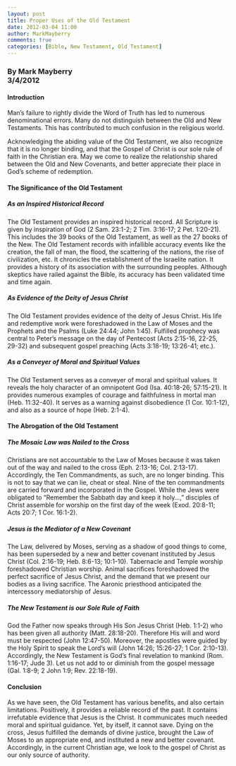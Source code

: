 ```yaml
---
layout: post
title: Proper Uses of the Old Testament
date: 2012-03-04 11:00
author: MarkMayberry
comments: true
categories: [Bible, New Testament, Old Testament]
---
```

<h3><b>By Mark Mayberry     <br />3/4/2012</b></h3>  <h4>Introduction</h4>  <p>Man’s failure to rightly divide the Word of Truth has led to numerous denominational errors. Many do not distinguish between the Old and New Testaments. This has contributed to much confusion in the religious world. </p>  <p>Acknowledging the abiding value of the Old Testament, we also recognize that it is no longer binding, and that the Gospel of Christ is our sole rule of faith in the Christian era. May we come to realize the relationship shared between the Old and New Covenants, and better appreciate their place in God’s scheme of redemption.</p>  <h4>The Significance of the Old Testament</h4>  <h5>As an Inspired Historical Record</h5>  <p>The Old Testament provides an inspired historical record. All Scripture is given by inspiration of God (2 Sam. 23:1-2; 2 Tim. 3:16-17; 2 Pet. 1:20-21). This includes the 39 books of the Old Testament, as well as the 27 books of the New. The Old Testament records with infallible accuracy events like the creation, the fall of man, the flood, the scattering of the nations, the rise of civilization, etc. It chronicles the establishment of the Israelite nation. It provides a history of its association with the surrounding peoples. Although skeptics have railed against the Bible, its accuracy has been validated time and time again.</p>  <h5>As Evidence of the Deity of Jesus Christ</h5>  <p>The Old Testament provides evidence of the deity of Jesus Christ. His life and redemptive work were foreshadowed in the Law of Moses and the Prophets and the Psalms (Luke 24:44; John 1:45). Fulfilled prophecy was central to Peter’s message on the day of Pentecost (Acts 2:15-16, 22-25, 29-32) and subsequent gospel preaching (Acts 3:18-19; 13:26-41; etc.).</p>  <h5>As a Conveyer of Moral and Spiritual Values</h5>  <p>The Old Testament serves as a conveyer of moral and spiritual values. It reveals the holy character of an omnipotent God (Isa. 40:18-26; 57:15-21). It provides numerous examples of courage and faithfulness in mortal man (Heb. 11:32-40). It serves as a warning against disobedience (1 Cor. 10:1-12), and also as a source of hope (Heb. 2:1-4).</p>  <h4>The Abrogation of the Old Testament </h4>  <h5>The Mosaic Law was Nailed to the Cross</h5>  <p>Christians are not accountable to the Law of Moses because it was taken out of the way and nailed to the cross (Eph. 2:13-16; Col. 2:13-17). Accordingly, the Ten Commandments, as such, are no longer binding. This is not to say that we can lie, cheat or steal. Nine of the ten commandments are carried forward and incorporated in the Gospel. While the Jews were obligated to “Remember the Sabbath day and keep it holy…,” disciples of Christ assemble for worship on the first day of the week (Exod. 20:8-11; Acts 20:7; 1 Cor. 16:1-2). </p>  <h5>Jesus is the Mediator of a New Covenant</h5>  <p>The Law, delivered by Moses, serving as a shadow of good things to come, has been superseded by a new and better covenant instituted by Jesus Christ (Col. 2:16-19; Heb. 8:6-13; 10:1-10). Tabernacle and Temple worship foreshadowed Christian worship. Animal sacrifices foreshadowed the perfect sacrifice of Jesus Christ, and the demand that we present our bodies as a living sacrifice. The Aaronic priesthood anticipated the intercessory mediatorship of Jesus.</p>  <h5>The New Testament is our Sole Rule of Faith</h5>  <p>God the Father now speaks through His Son Jesus Christ (Heb. 1:1-2) who has been given all authority (Matt. 28:18-20). Therefore His will and word must be respected (John 12:47-50). Moreover, the apostles were guided by the Holy Spirit to speak the Lord’s will (John 14:26; 15:26-27; 1 Cor. 2:10-13). Accordingly, the New Testament is God’s final revelation to mankind (Rom. 1:16-17; Jude 3). Let us not add to or diminish from the gospel message (Gal. 1:8-9; 2 John 1:9; Rev. 22:18-19).</p>  <h4>Conclusion</h4>  <p>As we have seen, the Old Testament has various benefits, and also certain limitations. Positively, it provides a reliable record of the past. It contains irrefutable evidence that Jesus is the Christ. It communicates much needed moral and spiritual guidance. Yet, by itself, it cannot save. Dying on the cross, Jesus fulfilled the demands of divine justice, brought the Law of Moses to an appropriate end, and instituted a new and better covenant. Accordingly, in the current Christian age, we look to the gospel of Christ as our only source of authority.</p>
